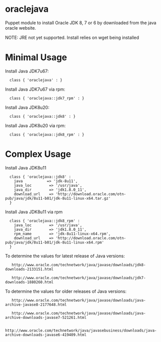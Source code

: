 oraclejava
========== 

Puppet module to install Oracle JDK 8, 7 or 6 by downloaded from the java oracle website. 

NOTE: JRE not yet supported. Install relies on wget being installed

Minimal Usage
=============

Install Java JDK7u67:

      class { 'oraclejava' : }
      
Install Java JDK7u67 via rpm:
   
      class { 'oraclejava::jdk7_rpm' : }        
      
Install Java JDK8u20:
   
      class { 'oraclejava::jdk8' : }

Install Java JDK8u20 via rpm:
   
      class { 'oraclejava::jdk8_rpm' : }       
     
 
 
Complex Usage
=============

Install Java JDK8u11

      class { 'oraclejava::jdk8' :
        java           => 'jdk-8u11',
        java_loc        => '/usr/java',
        java_dir        => 'jdk1.8.0_11',
        download_url    => 'http://download.oracle.com/otn-pub/java/jdk/8u11-b01/jdk-8u11-linux-x64.tar.gz'     
      } 
      
Install Java JDK8u11 via rpm

      class { 'oraclejava::jdk8_rpm' :
        java_loc        => '/usr/java',
        java_dir        => 'jdk1.8.0_11',
        rpm_name        => 'jdk-8u11-linux-x64.rpm',
        download_url    => 'http://download.oracle.com/otn-pub/java/jdk/8u11-b01/jdk-8u11-linux-x64.rpm'     
      }
      
 
To determine the values for latest release of Java versions:

       http://www.oracle.com/technetwork/java/javase/downloads/jdk8-downloads-2133151.html
       
       http://www.oracle.com/technetwork/java/javase/downloads/jdk7-downloads-1880260.html
       
       
To determine the values for older releases of Java versions:

       http://www.oracle.com/technetwork/java/javase/downloads/java-archive-javase8-2177648.html
       
       http://www.oracle.com/technetwork/java/javase/downloads/java-archive-downloads-javase7-521261.html
       
       http://www.oracle.com/technetwork/java/javasebusiness/downloads/java-archive-downloads-javase6-419409.html
